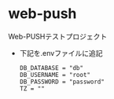 # web-push
Web-PUSHテストプロジェクト

- 下記を.envファイルに追記
    ```
    DB_DATABASE = "db"
    DB_USERNAME = "root"
    DB_PASSWORD = "password"
    TZ = ""
    ```